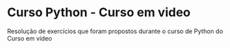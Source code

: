 # Curso Python - Curso em video
 Resolução de exercícios que foram propostos durante o curso de Python do Curso em vídeo
